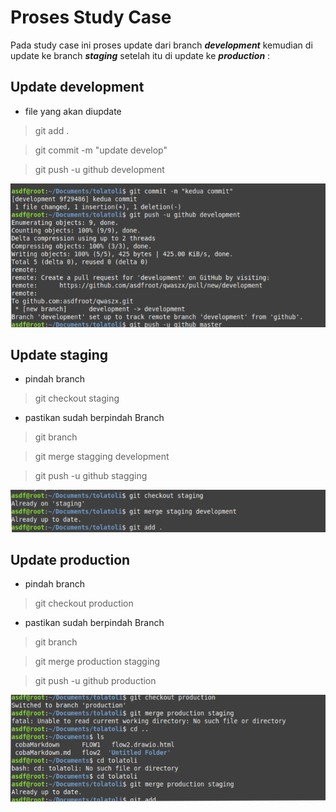 # Proses Study Case
Pada study case ini proses update dari branch **_development_** kemudian di update ke branch **_staging_** setelah itu di update ke **_production_** :

## Update development

- file yang akan diupdate

 >git add .

 >git commit -m "update develop"

 >git push -u github development

![gambar s2](assets/s2.PNG)

## Update staging

- pindah branch

 >git checkout staging

 - pastikan sudah berpindah Branch

 >git branch

 >git merge stagging development

 >git push -u github stagging

![gambar s3](assets/s3.PNG)

## Update production

- pindah branch

 >git checkout production

 - pastikan sudah berpindah Branch

 >git branch

 >git merge production stagging

 >git push -u github production

![gambar s4](assets/s4.PNG)
